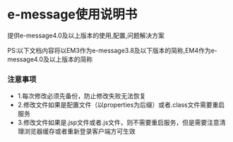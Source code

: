 # e-message使用说明书

提供e-message4.0及以上版本的使用,配置,问题解决方案

PS:以下文档内容将以EM3作为e-message3.8及以下版本的简称,EM4作为e-message4.0及以上版本的简称
### 注意事项

* 1.每次修改必须先备份，防止修改失败无法恢复
* 2.修改文件如果是配置文件（以properties为后缀）或者.class文件需要重启服务
* 3.修改文件如果是.jsp文件或者.js文件，则不需要重启服务，但是需要注意清理浏览器缓存或者重新登录客户端方可生效
